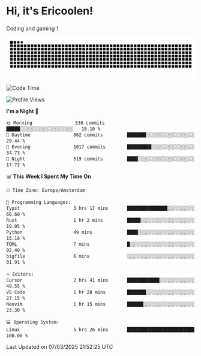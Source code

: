 # Hi, it's Ericoolen!
Coding and gaming！

<picture>
  <source media="(prefers-color-scheme: dark)" srcset="https://raw.githubusercontent.com/Eric-Song-Nop/Eric-Song-Nop/output/github-contribution-grid-snake-dark.svg">
  <source media="(prefers-color-scheme: light)" srcset="https://raw.githubusercontent.com/Eric-Song-Nop/Eric-Song-Nop/output/github-contribution-grid-snake.svg">
  <img alt="github contribution grid snake animation" src="https://raw.githubusercontent.com/Eric-Song-Nop/Eric-Song-Nop/output/github-contribution-grid-snake.svg">
</picture>

<!--START_SECTION:waka-->
![Code Time](http://img.shields.io/badge/Code%20Time-1%2C794%20hrs%203%20mins-blue)

![Profile Views](http://img.shields.io/badge/Profile%20Views-0-blue)

**I'm a Night 🦉** 

```text
🌞 Morning                530 commits         █████░░░░░░░░░░░░░░░░░░░░   18.10 % 
🌆 Daytime                862 commits         ███████░░░░░░░░░░░░░░░░░░   29.44 % 
🌃 Evening                1017 commits        █████████░░░░░░░░░░░░░░░░   34.73 % 
🌙 Night                  519 commits         ████░░░░░░░░░░░░░░░░░░░░░   17.73 % 
```


📊 **This Week I Spent My Time On** 

```text
🕑︎ Time Zone: Europe/Amsterdam

💬 Programming Languages: 
Typst                    3 hrs 17 mins       ███████████████░░░░░░░░░░   60.60 % 
Rust                     1 hr 2 mins         █████░░░░░░░░░░░░░░░░░░░░   19.05 % 
Python                   49 mins             ████░░░░░░░░░░░░░░░░░░░░░   15.18 % 
TOML                     7 mins              █░░░░░░░░░░░░░░░░░░░░░░░░   02.40 % 
bigfile                  6 mins              ░░░░░░░░░░░░░░░░░░░░░░░░░   01.91 % 

🔥 Editors: 
Cursor                   2 hrs 41 mins       ████████████░░░░░░░░░░░░░   49.55 % 
VS Code                  1 hr 28 mins        ███████░░░░░░░░░░░░░░░░░░   27.15 % 
Neovim                   1 hr 15 mins        ██████░░░░░░░░░░░░░░░░░░░   23.30 % 

💻 Operating System: 
Linux                    5 hrs 26 mins       █████████████████████████   100.00 % 
```


 Last Updated on 07/03/2025 21:52:25 UTC
<!--END_SECTION:waka-->
